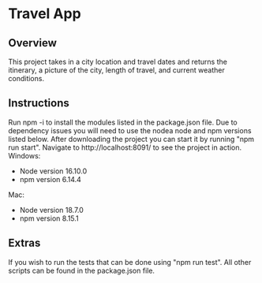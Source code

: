 # Travel App

## Overview
This project takes in a city location and travel dates and returns the itinerary, a picture of the city, length of travel, and current weather conditions.

## Instructions
Run npm -i to install the modules listed in the package.json file. Due to dependency issues you will need to use the nodea node and npm versions listed below. After downloading the project you can start it by running "npm run start". Navigate to http://localhost:8091/ to see the project in action.
Windows:
<ul>
  <li> Node version 16.10.0</li>
  <li> npm version 6.14.4</li>
</ul>
Mac:
<ul>
  <li> Node version 18.7.0</li>
  <li> npm version 8.15.1</li>
</ul>

## Extras
If you wish to run the tests that can be done using "npm run test". All other scripts can be found in the package.json file.
